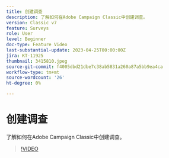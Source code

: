 ```yaml
---
title: 创建调查
description: 了解如何在Adobe Campaign Classic中创建调查。
version: Classic v7
feature: Surveys
role: User
level: Beginner
doc-type: Feature Video
last-substantial-update: 2023-04-25T00:00:00Z
jira: KT-11925
thumbnail: 3415810.jpeg
source-git-commit: f4005dbd21dbe7c38ab5831a260a87a5bb9ea4ca
workflow-type: tm+mt
source-wordcount: '26'
ht-degree: 0%

---
```



# 创建调查

了解如何在Adobe Campaign Classic中创建调查。

>[!VIDEO](https://video.tv.adobe.com/v/3415810/?learn=on)
